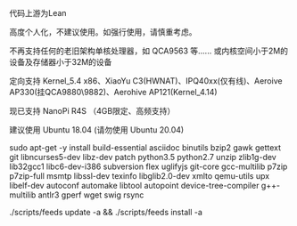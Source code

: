 代码上游为Lean

高度个人化，不建议使用。如强行使用，请慎重考虑。

不再支持任何的老旧架构单核处理器，如 QCA9563 等...... 或内核空间小于2M的设备及存储器小于32M的设备

定向支持 Kernel_5.4 x86、XiaoYu C3(HWNAT)、IPQ40xx(仅有线)、Aeroive AP330(挂QCA9880\9882)、Aerohive AP121(Kernel_4.14)

现已支持 NanoPi R4S （4GB限定、高频支持）

建议使用 Ubuntu 18.04               (请勿使用 Ubuntu 20.04)

sudo apt-get -y install build-essential asciidoc binutils bzip2 gawk gettext git libncurses5-dev libz-dev patch python3.5 python2.7 unzip zlib1g-dev lib32gcc1 libc6-dev-i386 subversion flex uglifyjs git-core gcc-multilib p7zip p7zip-full msmtp libssl-dev texinfo libglib2.0-dev xmlto qemu-utils upx libelf-dev autoconf automake libtool autopoint device-tree-compiler g++-multilib antlr3 gperf wget swig rsync

./scripts/feeds update -a && ./scripts/feeds install -a
